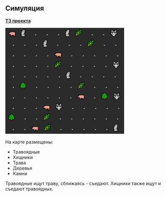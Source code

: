 ## Симуляция

**[ТЗ проекта](https://zhukovsd.github.io/java-backend-learning-course/Projects/Simulation/)**

![карта симуляции](img/map.PNG)


На карте размещены:
- Травоядные
- Хищники
- Трава
- Деревья
- Камни

Травоядные ищут траву, сближаясь - съедают. Хищники также ищут и съедают травоядных.